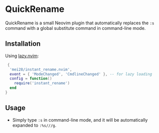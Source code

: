 # QuickRename

QuickRename is a small Neovim plugin that automatically replaces the `:s` command with a global substitute command in command-line mode.

## Installation

Using [lazy.nvim](https://github.com/folke/lazy.nvim):

```lua
 {
  'mei28/instant_rename.nvim',
  event = { 'ModeChanged', 'CmdlineChanged' }, -- for lazy loading
  config = function()
    require('instant_rename')
  end
}
```
## Usage
* Simply type `:s` in command-line mode, and it will be automatically expanded to `:%s///g`.
